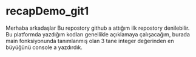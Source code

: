 # recapDemo_git1
Merhaba arkadaşlar
Bu repostory github a attığım ilk repostory denilebilir. Bu platformda yazdığım kodları genellikle açıklamaya çalışacağım, burada main 
fonksiyonunda tanımlanmış olan 3 tane integer değerinden en büyüğünü console a yazdırdık. 
